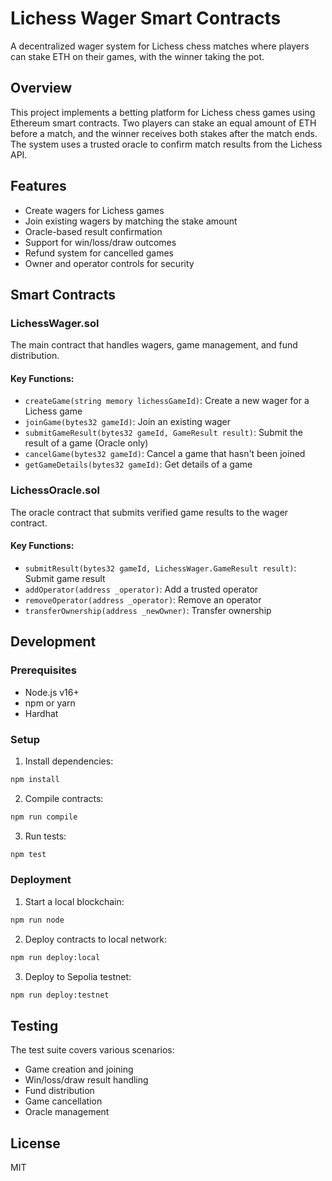 # Lichess Wager Smart Contracts

A decentralized wager system for Lichess chess matches where players can stake ETH on their games, with the winner taking the pot.

## Overview

This project implements a betting platform for Lichess chess games using Ethereum smart contracts. Two players can stake an equal amount of ETH before a match, and the winner receives both stakes after the match ends. The system uses a trusted oracle to confirm match results from the Lichess API.

## Features

- Create wagers for Lichess games
- Join existing wagers by matching the stake amount
- Oracle-based result confirmation
- Support for win/loss/draw outcomes
- Refund system for cancelled games
- Owner and operator controls for security

## Smart Contracts

### LichessWager.sol

The main contract that handles wagers, game management, and fund distribution.

#### Key Functions:

- `createGame(string memory lichessGameId)`: Create a new wager for a Lichess game
- `joinGame(bytes32 gameId)`: Join an existing wager
- `submitGameResult(bytes32 gameId, GameResult result)`: Submit the result of a game (Oracle only)
- `cancelGame(bytes32 gameId)`: Cancel a game that hasn't been joined
- `getGameDetails(bytes32 gameId)`: Get details of a game

### LichessOracle.sol

The oracle contract that submits verified game results to the wager contract.

#### Key Functions:

- `submitResult(bytes32 gameId, LichessWager.GameResult result)`: Submit game result
- `addOperator(address _operator)`: Add a trusted operator
- `removeOperator(address _operator)`: Remove an operator
- `transferOwnership(address _newOwner)`: Transfer ownership

## Development

### Prerequisites

- Node.js v16+
- npm or yarn
- Hardhat

### Setup

1. Install dependencies:

```bash
npm install
```

2. Compile contracts:

```bash
npm run compile
```

3. Run tests:

```bash
npm test
```

### Deployment

1. Start a local blockchain:

```bash
npm run node
```

2. Deploy contracts to local network:

```bash
npm run deploy:local
```

3. Deploy to Sepolia testnet:

```bash
npm run deploy:testnet
```

## Testing

The test suite covers various scenarios:

- Game creation and joining
- Win/loss/draw result handling
- Fund distribution
- Game cancellation
- Oracle management

## License

MIT

